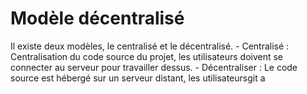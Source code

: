# Modèle décentralisé

Il existe deux modèles, le centralisé et le décentralisé.
    - Centralisé : Centralisation du code source du projet, les utilisateurs doivent se connecter au serveur pour travailler dessus.
    - Décentraliser : Le code source est hébergé sur un serveur distant, les utilisateursgit a